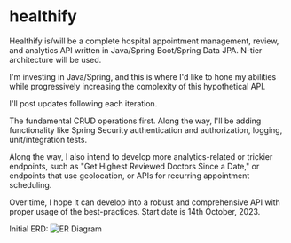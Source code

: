 # healthify
Healthify is/will be a complete hospital appointment management, review, and analytics API written in Java/Spring Boot/Spring Data JPA. N-tier architecture will be used.

I'm investing in Java/Spring, and this is where I'd like to hone my abilities while progressively increasing the complexity of this hypothetical API.

I'll post updates following each iteration.

The fundamental CRUD operations first. Along the way, I'll be adding functionality like Spring Security authentication and authorization, logging, unit/integration tests.

Along the way, I also intend to develop more analytics-related or trickier endpoints, such as "Get Highest Reviewed Doctors Since a Date," or endpoints that use geolocation, or APIs for recurring appointment scheduling.

Over time, I hope it can develop into a robust and comprehensive API with proper usage of the best-practices. Start date is 14th October, 2023.

Initial ERD:
![ER Diagram]([https://hizliresim.com/i7pbk8l])
